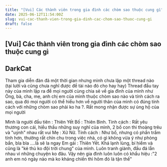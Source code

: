 ```yaml
---
title: "[Vui] Các thành viên trong gia đình các chòm sao thuộc cung gì"
date: 2025-06-12T11:54:00Z
slug: vui-cac-thanh-vien-trong-gia-dinh-cac-chom-sao-thuoc-cung-gi
draft: false
---
```


## [Vui] Các thành viên trong gia đình các chòm sao thuộc cung gì

## DarkCat

Tham gia diễn đàn đã một thời gian nhưng mình chưa lập một thread nào (tại lười và cũng chưa nghĩ được đề tài nào đó cho hay hay)
Thread đầu tay này của mình lập ra để mọi người cùng chia sẻ về gia đình của mình như Ông, bà, cha, mẹ, anh chị em của mình thuộc chòm sao nào và tính cách ra sao, qua đó mọi người có thể hiểu hơn về người thân của mình có đúng tính cách với những chòm sao phải ko ha ?. Rất mong nhận được sự ủng hộ của mọi người
 
Mình là người đầu tiên : Thiên Yết
Bố : Thiên Bình. Tính cách : Rất yêu thương con cái, hiểu thấu những suy nghĩ của mình, 2 bố con thi thoảng trêu và "uýnh" nhau rất vui
Mẹ : Xử Nữ. Tính cách : Như bố, nhưng có phần trầm tính hơn, thường rất chỉn chu trong việc nhà, có gì không vừa ý như phòng bẩn, bla bla ....là sẽ la ngay 
Em gái : Thiên Yết. Khá lạnh lùng, bí hiểm và cũng là "kẻ thù ko đội trời chung" của mình. Luôn tranh giành, đấu đá lẫn nhau vì những chuyện ko đâu. Vậy nên gia đình luôn luôn có khẩu hiệu :"2 anh em nó ngày nào mà ko kháng chiến thì hôm đó là tận thế"